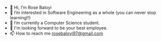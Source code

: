 - 👋 Hi, I’m Rose Baloyi
- 👀 I’m interested in Software Engineering as a whole (you can never stop learning!!)
- 🌱 I’m currently a Computer Science student.
- 💞️ I'm looking forward to be your best employee.
- 📫 How to reach me rosebaloyi97@gmail.com

<!---
rosebaloyi97/rosebaloyi97 is a ✨ special ✨ repository because its `README.md` (this file) appears on your GitHub profile.
You can click the Preview link to take a look at your changes.
--->
